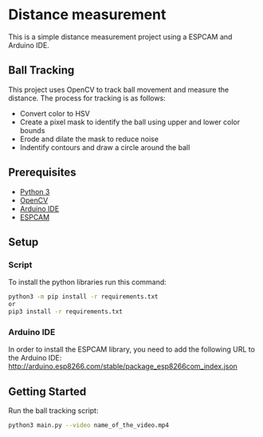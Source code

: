 # Distance measurement

This is a simple distance measurement project using a ESPCAM and Arduino IDE.

## Ball Tracking

This project uses OpenCV to track ball movement and measure the distance. The process for tracking is as follows:

* Convert color to HSV
* Create a pixel mask to identify the ball using upper and lower color bounds
* Erode and dilate the mask to reduce noise
* Indentify contours and draw a circle around the ball

## Prerequisites

* [Python 3](https://www.python.org/)
* [OpenCV](http://opencv.org/)
* [Arduino IDE](https://www.arduino.cc/en/Main/Software)
* [ESPCAM](https://www.amazon.com/gp/product/B07Q1QZQZQ/ref=ppx_yo_dt_b_asin_title_o00_s00?ie=UTF8&psc=1)

## Setup

### Script

To install the python libraries run this command:

```sh
python3 -m pip install -r requirements.txt
or
pip3 install -r requirements.txt
```

### Arduino IDE

In order to install the ESPCAM library, you need to add the following URL to the Arduino IDE:
http://arduino.esp8266.com/stable/package_esp8266com_index.json

## Getting Started

Run the ball tracking script:

```sh
python3 main.py --video name_of_the_video.mp4
```
